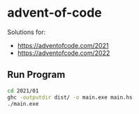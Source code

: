 # advent-of-code

Solutions for:

- <https://adventofcode.com/2021>
- <https://adventofcode.com/2022>

## Run Program

```sh
cd 2021/01
ghc -outputdir dist/ -o main.exe main.hs
./main.exe
```
